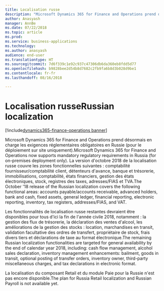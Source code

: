 ```yaml
---
title: Localisation russe
description: "Microsoft Dynamics 365 for Finance and Operations prend désormais en charge les exigences réglementaires obligatoires en Russie (pour le déploiement sur site uniquement)."
author: Anasyash
manager: AnnBe
ms.date: 07/22/2018
ms.topic: article
ms.prod: 
ms.service: business-applications
ms.technology: 
ms.author: anasyash
audience: end-user
ms.translationtype: HT
ms.sourcegitcommit: 7d6f339c1e92c937c47306db6da360eb8fdd5d77
ms.openlocfilehash: b9828bee2d54b8d7682c2fb9fa6b8d3b028d9be1
ms.contentlocale: fr-fr
ms.lasthandoff: 08/16/2018

---
```


# <a name="russian-localization"></a><span data-ttu-id="711b3-103">Localisation russe</span><span class="sxs-lookup"><span data-stu-id="711b3-103">Russian localization</span></span>

[!include[dynamics365-finance-operations banner](../includes/dynamics365-finance-operations.md)]

<span data-ttu-id="711b3-104">Microsoft Dynamics 365 for Finance and Operations prend désormais en charge les exigences réglementaires obligatoires en Russie (pour le déploiement sur site uniquement).</span><span class="sxs-lookup"><span data-stu-id="711b3-104">Microsoft Dynamics 365 for Finance and Operations now supports mandatory regulatory requirements in Russia (for on-premises deployment only).</span></span> <span data-ttu-id="711b3-105">La version d'octobre 2018 de la localisation russe couvre les zones fonctionnelles suivantes : comptabilité fournisseur/comptabilité client, détenteurs d'avance, banque et trésorerie, immobilisations, comptabilité, états financiers, gestion des états électroniques, stock, registres des taxes, adresses/FIAS et TVA.</span><span class="sxs-lookup"><span data-stu-id="711b3-105">The October '18 release of the Russian localization covers the following functional areas: accounts payable/accounts receivable, advanced holders, bank and cash, fixed assets, general ledger, financial reporting, electronic reporting, inventory, tax registers, addresses/FIAS, and VAT.</span></span> 

<span data-ttu-id="711b3-106">Les fonctionnalités de localisation russe restantes devraient être disponibles pour tous d'ici la fin de l'année civile 2018, notamment : la gestion des flux de trésorerie, la déclaration des ventes d'alcool, les améliorations de la gestion des stocks : location, marchandises en transit, validation facultative des ordres de transfert, propriétaire de stock, frais divers tiers et déclarations de taxe au format électronique.</span><span class="sxs-lookup"><span data-stu-id="711b3-106">The remaining Russian localization functionalities are targeted for general availability by the end of calendar year 2018, including: cash flow management, alcohol sales declaration, inventory management enhancements: bailment, goods in transit, optional posting of transfer orders, inventory owner, third-party miscellaneous charges, and tax declarations in electronic format.</span></span>

<span data-ttu-id="711b3-107">La localisation du composant Retail et du module Paie pour la Russie n'est pas encore disponible.</span><span class="sxs-lookup"><span data-stu-id="711b3-107">The plan for Russia Retail localization and Russian Payroll is not available yet.</span></span>

<!--
### Availability (current availability)
On-premises
### Regional availability
Russia
-->

